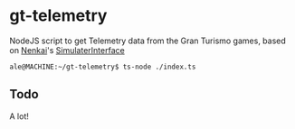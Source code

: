 # gt-telemetry
NodeJS script to get Telemetry data from the Gran Turismo games, based on [Nenkai](https://twitter.com/Nenkaai)'s [SimulaterInterface](https://github.com/Nenkai/PDTools)

```
ale@MACHINE:~/gt-telemetry$ ts-node ./index.ts 
```

## Todo

A lot!
